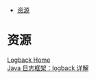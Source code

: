 <!-- TOC -->

- [资源](#资源)

<!-- /TOC -->

# 资源

[Logback Home](https://logback.qos.ch/)<br>
[Java 日志框架：logback 详解](https://mp.weixin.qq.com/s/UckDkMTmhiJnPsYiSnNoPw)
